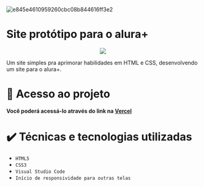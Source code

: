 

![e845e4610959260cbc08b844616ff3e2](https://github.com/venanci0o/aluraplus/assets/91642565/0dfe5cb8-c012-4daa-87d3-9bc96982f74e)

# Site protótipo para o alura+

<p align="center">
<img loading="lazy" src="http://img.shields.io/static/v1?label=STATUS&message=%20FINALIZADO&color=purple&style=for-the-badge"/>
</p>

Um site simples pra aprimorar habilidades em HTML e CSS, desenvolvendo um site para o alura+.


# 📁 Acesso ao projeto

**Você poderá acessá-lo através do link na [Vercel](https://aluraplus-venanci0o.vercel.app)**

# ✔️ Técnicas e tecnologias utilizadas

- ``HTML5``
- ``CSS3``
- ``Visual Studio Code``
- ``Início de responsividade para outras telas``
